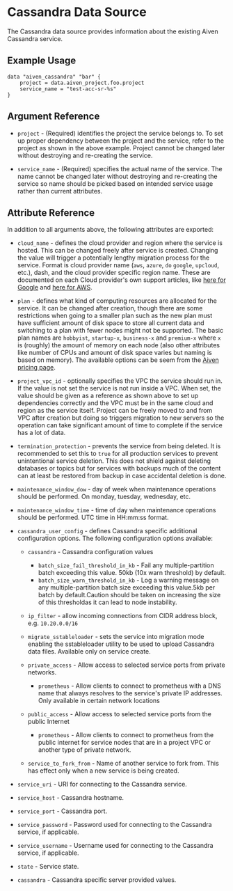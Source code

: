 # Cassandra Data Source

The Cassandra data source provides information about the existing Aiven Cassandra service.

## Example Usage

```hcl
data "aiven_cassandra" "bar" {
    project = data.aiven_project.foo.project
    service_name = "test-acc-sr-%s"
}
```

## Argument Reference

* `project` - (Required) identifies the project the service belongs to. To set up proper dependency
between the project and the service, refer to the project as shown in the above example.
Project cannot be changed later without destroying and re-creating the service.

* `service_name` - (Required) specifies the actual name of the service. The name cannot be changed
later without destroying and re-creating the service so name should be picked based on
intended service usage rather than current attributes.

## Attribute Reference

In addition to all arguments above, the following attributes are exported:

* `cloud_name` - defines the cloud provider and region where the service is hosted. 
This can be changed freely after service is created. Changing the value will trigger
a potentially lengthy migration process for the service. Format is cloud provider name
(`aws`, `azure`, `do` `google`, `upcloud`, etc.), dash, and the cloud provider
specific region name. These are documented on each Cloud provider's own support articles,
like [here for Google](https://cloud.google.com/compute/docs/regions-zones/) and
[here for AWS](https://docs.aws.amazon.com/AmazonRDS/latest/UserGuide/Concepts.RegionsAndAvailabilityZones.html).

* `plan` - defines what kind of computing resources are allocated for the service. It can
be changed after creation, though there are some restrictions when going to a smaller
plan such as the new plan must have sufficient amount of disk space to store all current
data and switching to a plan with fewer nodes might not be supported. The basic plan
names are `hobbyist`, `startup-x`, `business-x` and `premium-x` where `x` is
(roughly) the amount of memory on each node (also other attributes like number of CPUs
and amount of disk space varies but naming is based on memory). The available options can be seem from the [Aiven pricing page](https://aiven.io/pricing).

* `project_vpc_id` - optionally specifies the VPC the service should run in. If the value
is not set the service is not run inside a VPC. When set, the value should be given as a
reference as shown above to set up dependencies correctly and the VPC must be in the same
cloud and region as the service itself. Project can be freely moved to and from VPC after
creation but doing so triggers migration to new servers so the operation can take
significant amount of time to complete if the service has a lot of data.

* `termination_protection` - prevents the service from being deleted. It is recommended to
set this to `true` for all production services to prevent unintentional service
deletion. This does not shield against deleting databases or topics but for services
with backups much of the content can at least be restored from backup in case accidental
deletion is done.

* `maintenance_window_dow` - day of week when maintenance operations should be performed. 
On monday, tuesday, wednesday, etc.

* `maintenance_window_time` - time of day when maintenance operations should be performed. 
UTC time in HH:mm:ss format.

* `cassandra_user_config` - defines Cassandra specific additional configuration options. 
The following configuration options available:
    * `cassandra` - Cassandra configuration values
        * `batch_size_fail_threshold_in_kb` - Fail any multiple-partition batch exceeding this value.
        50kb (10x warn threshold) by default.
        * `batch_size_warn_threshold_in_kb` - Log a warning message on any multiple-partition
        batch size exceeding this value.5kb per batch by default.Caution should be taken on increasing
        the size of this thresholdas it can lead to node instability.
    * `ip_filter` - allow incoming connections from CIDR address block, e.g. `10.20.0.0/16`
    * `migrate_sstableloader` - sets the service into migration mode enabling the sstableloader 
    utility to be used to upload Cassandra data files. Available only on service create.
    
    * `private_access` - Allow access to selected service ports from private networks.
        * `prometheus` - Allow clients to connect to prometheus with a DNS name that 
        always resolves to the service's private IP addresses. Only available in certain network locations
    
    * `public_access` - Allow access to selected service ports from the public Internet
        * `prometheus` - Allow clients to connect to prometheus from the public internet 
        for service nodes that are in a project VPC or another type of private network.
        
    * `service_to_fork_from` - Name of another service to fork from. This has effect only 
    when a new service is being created.
    
* `service_uri` - URI for connecting to the Cassandra service.

* `service_host` - Cassandra hostname.

* `service_port` - Cassandra port.

* `service_password` - Password used for connecting to the Cassandra service, if applicable.

* `service_username` - Username used for connecting to the Cassandra service, if applicable.

* `state` - Service state.

* `cassandra` - Cassandra specific server provided values.
